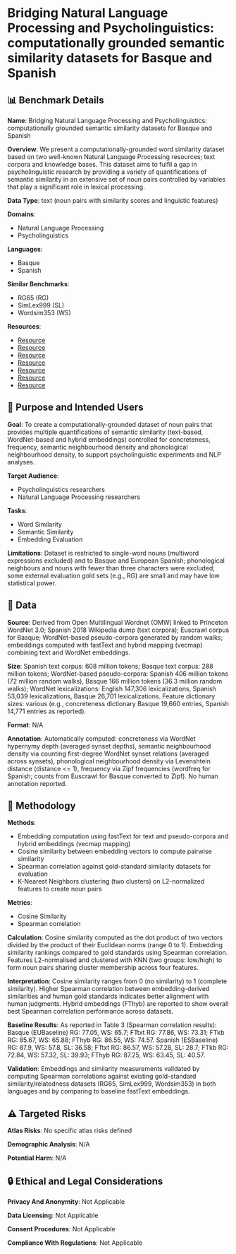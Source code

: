 # Bridging Natural Language Processing and Psycholinguistics: computationally grounded semantic similarity datasets for Basque and Spanish

## 📊 Benchmark Details

**Name**: Bridging Natural Language Processing and Psycholinguistics: computationally grounded semantic similarity datasets for Basque and Spanish

**Overview**: We present a computationally-grounded word similarity dataset based on two well-known Natural Language Processing resources; text corpora and knowledge bases. This dataset aims to fulfil a gap in psycholinguistic research by providing a variety of quantifications of semantic similarity in an extensive set of noun pairs controlled by variables that play a significant role in lexical processing.

**Data Type**: text (noun pairs with similarity scores and linguistic features)

**Domains**:
- Natural Language Processing
- Psycholinguistics

**Languages**:
- Basque
- Spanish

**Similar Benchmarks**:
- RG65 (RG)
- SimLex999 (SL)
- Wordsim353 (WS)

**Resources**:
- [Resource](http://compling.hss.ntu.edu.sg/omw/)
- [Resource](https://wordnet.princeton.edu/)
- [Resource](https://www.nltk.org/howto/wordnet.html)
- [Resource](https://linguatools.org/tools/corpora/wikipedia-monolingual-corpora/)
- [Resource](http://ixa.ehu.eus/euscrawl/)
- [Resource](https://fasttext.cc/docs/en/crawl-vectors.html)
- [Resource](https://www.statmt.org/europarl/)

## 🎯 Purpose and Intended Users

**Goal**: To create a computationally-grounded dataset of noun pairs that provides multiple quantifications of semantic similarity (text-based, WordNet-based and hybrid embeddings) controlled for concreteness, frequency, semantic neighbourhood density and phonological neighbourhood density, to support psycholinguistic experiments and NLP analyses.

**Target Audience**:
- Psycholinguistics researchers
- Natural Language Processing researchers

**Tasks**:
- Word Similarity
- Semantic Similarity
- Embedding Evaluation

**Limitations**: Dataset is restricted to single-word nouns (multiword expressions excluded) and to Basque and European Spanish; phonological neighbours and nouns with fewer than three characters were excluded; some external evaluation gold sets (e.g., RG) are small and may have low statistical power.

## 💾 Data

**Source**: Derived from Open Multilingual Wordnet (OMW) linked to Princeton WordNet 3.0; Spanish 2018 Wikipedia dump (text corpora); Euscrawl corpus for Basque; WordNet-based pseudo-corpora generated by random walks; embeddings computed with fastText and hybrid mapping (vecmap) combining text and WordNet embeddings.

**Size**: Spanish text corpus: 608 million tokens; Basque text corpus: 288 million tokens; WordNet-based pseudo-corpora: Spanish 406 million tokens (72 million random walks), Basque 166 million tokens (36.3 million random walks); WordNet lexicalizations: English 147,306 lexicalizations, Spanish 53,039 lexicalizations, Basque 26,701 lexicalizations. Feature dictionary sizes: various (e.g., concreteness dictionary Basque 19,660 entries, Spanish 14,771 entries as reported).

**Format**: N/A

**Annotation**: Automatically computed: concreteness via WordNet hypernymy depth (averaged synset depths), semantic neighbourhood density via counting first-degree WordNet synset relations (averaged across synsets), phonological neighbourhood density via Levenshtein distance (distance <= 1), frequency via Zipf frequencies (wordfreq for Spanish; counts from Euscrawl for Basque converted to Zipf). No human annotation reported.

## 🔬 Methodology

**Methods**:
- Embedding computation using fastText for text and pseudo-corpora and hybrid embeddings (vecmap mapping)
- Cosine similarity between embedding vectors to compute pairwise similarity
- Spearman correlation against gold-standard similarity datasets for evaluation
- K-Nearest Neighbors clustering (two clusters) on L2-normalized features to create noun pairs

**Metrics**:
- Cosine Similarity
- Spearman correlation

**Calculation**: Cosine similarity computed as the dot product of two vectors divided by the product of their Euclidean norms (range 0 to 1). Embedding similarity rankings compared to gold standards using Spearman correlation. Features L2-normalised and clustered with KNN (two groups: low/high) to form noun pairs sharing cluster membership across four features.

**Interpretation**: Cosine similarity ranges from 0 (no similarity) to 1 (complete similarity). Higher Spearman correlation between embedding-derived similarities and human gold standards indicates better alignment with human judgments. Hybrid embeddings (FThyb) are reported to show overall best Spearman correlation performance across datasets.

**Baseline Results**: As reported in Table 3 (Spearman correlation results): Basque (EUBaseline) RG: 77.05, WS: 65.7; FTtxt RG: 77.86, WS: 73.31; FTkb RG: 85.67, WS: 65.88; FThyb RG: 86.55, WS: 74.57. Spanish (ESBaseline) RG: 87.9, WS: 57.8, SL: 36.58; FTtxt RG: 86.57, WS: 57.28, SL: 28.7; FTkb RG: 72.84, WS: 57.32, SL: 39.93; FThyb RG: 87.25, WS: 63.45, SL: 40.57.

**Validation**: Embeddings and similarity measurements validated by computing Spearman correlations against existing gold-standard similarity/relatedness datasets (RG65, SimLex999, Wordsim353) in both languages and by comparing to baseline fastText embeddings.

## ⚠️ Targeted Risks

**Atlas Risks**:
No specific atlas risks defined

**Demographic Analysis**: N/A

**Potential Harm**: N/A

## 🔒 Ethical and Legal Considerations

**Privacy And Anonymity**: Not Applicable

**Data Licensing**: Not Applicable

**Consent Procedures**: Not Applicable

**Compliance With Regulations**: Not Applicable
